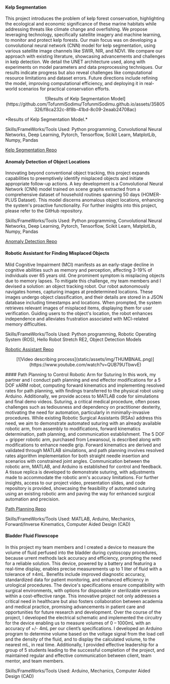 #### Kelp Segmentation 
This project introduces the problem of kelp forest conservation, highlighting the ecological and economic significance of these marine habitats while addressing threats like climate change and overfishing. We propose leveraging technology, specifically satellite imagery and machine learning, to monitor and protect kelp forests. Our main focus was on developing a convolutional neural network (CNN) model for kelp segmentation, using various satellite image channels like SWIR, NIR, and NDVI. We compare our approach with existing literature, showcasing advancements and challenges in kelp detection. We detail the UNET architecture used, along with experiments on model parameters and data preprocessing techniques. Our results indicate progress but also reveal challenges like computational resource limitations and dataset errors. Future directions include refining the model, improving computational efficiency, and deploying it in real-world scenarios for practical conservation efforts.

<p align="center">
  ![Results of Kelp Segmentation Model](https://github.com/TofunmiSodimu/TofunmiSodimu.github.io/assets/35805326/f8ca232c-8f8b-41bd-8c09-2eaab24708ac)
</p>
*Results of Kelp Segmentation Model.*

Skills/FrameWorks/Tools Used: Python programming, Convolutional Neural Networks, Deep Learning, Pytorch, Tensorflow, Scikit Learn, MatplotLib, Numpy, Pandas

[Kelp Segmentation Repo](https://github.com/nadira30/kelp_segmentation)

#### Anomaly Detection of Object Locations
Innovating beyond conventional object tracking, this project expands capabilities to preemptively identify misplaced objects and initiate appropriate follow-up actions. A key development is a Convolutional Neural Network (CNN) model trained on scene graphs extracted from a comprehensive dataset of household routines spanning 50 days (HOMER-PLUS Dataset). This model discerns anomalous object locations, enhancing the system's proactive functionality. For further insights into this project, please refer to the GitHub repository.

Skills/FrameWorks/Tools Used: Python programming, Convolutional Neural Networks, Deep Learning, Pytorch, Tensorflow, Scikit Learn, MatplotLib, Numpy, Pandas

[Anomaly Detection Repo](https://github.com/TofunmiSodimu/Novelty-Detection)

#### Robotic Assistant for Finding Misplaced Objects
Mild Cognitive Impairment (MCI) manifests as an early-stage decline in cognitive abilities such as memory and perception, affecting 3-19% of individuals over 65 years old. One prominent symptom is misplacing objects due to memory lapses. To mitigate this challenge, my team members and I devised a solution: an object tracking robot. Our robot autonomously navigates homes, capturing images at predetermined locations. These images undergo object classification, and their details are stored in a JSON database including timestamps and locations. When prompted, the system retrieves relevant images of misplaced items, displaying them for user verification. Guiding users to the object's location, the robot enhances independence and alleviates frustration associated with MCI-related memory difficulties.

Skills/FrameWorks/Tools Used: Python programming, Robotic Operating System (ROS), Hello Robot Stretch RE2, Object Detection Models

[Robotic Assistant Repo](https://github.com/JuanRobledo12/blue_stretch)

<p align="center">
  [![Video describing process](static/assets/img/THUMBNAIL.png)](https://www.youtube.com/watch?v=QUB79UTbwvE)
</p>
#### Path Planning to Control Robotic Arm for Suturing
In this work, my partner and I conduct path planning and end effector modifications for a 5 DOF xARM robot, computing forward kinematics and implementing resolved rates for path planning, with findings transferred to the physical robot using Arduino. Additionally, we provide access to MATLAB code for simulations and final demo videos. Suturing, a critical medical procedure, often poses challenges such as tediousness and dependency on practitioner dexterity, motivating the need for automation, particularly in minimally-invasive procedures. While existing Robotic Surgical Assistants (RSAs) address this need, we aim to demonstrate automated suturing with an already available robotic arm, from assembly to modifications, forward kinematics determination, path planning, and communication establishment. The 5 DOF + gripper robotic arm, purchased from Lewansoul, is described along with modifications to enhance needle grip. Forward kinematics are derived and validated through MATLAB simulations, and path planning involves resolved rates algorithm implementation for both straight needle insertion and scenarios with constrained joint angles. Communication between the robotic arm, MATLAB, and Arduino is established for control and feedback. A tissue replica is developed to demonstrate suturing, with adjustments made to accommodate the robotic arm's accuracy limitations. For further insights, access to our project video, presentation slides, and code repository is provided, showcasing the feasibility of automated suturing using an existing robotic arm and paving the way for enhanced surgical automation and precision.

[Path Planning Repo](https://amritpal-001.github.io/projects/2022-medical-robotics-kinematics)

Skills/FrameWorks/Tools Used: MATLAB, Arduino, Mechanics, Forward/Inverse Kinematics, Computer Aided Design (CAD)

#### Bladder Fluid Flowscope
In this project my team members and I created a device to measure the volume of fluid perfused into the bladder during cystoscopy procedures, because urrent methods lack accuracy and efficiency, prompting the need for a reliable solution. This device, powered by a battery and featuring a real-time display, enables precise measurements up to 1 liter of fluid with a tolerance of ±4mL. Benefits include improved diagnostic accuracy, standardized data for patient monitoring, and enhanced efficiency in urological procedures. The device's specifications ensure compatibility with surgical environments, with options for disposable or sterilizable versions within a cost-effective range. This innovative project not only addresses a critical need in healthcare but also fosters collaboration between academia and medical practice, promising advancements in patient care and opportunities for future research and development.
Over the course of the project, I developed the electrical schematic and implemented the circuitry for the device enabling us to measure volumes of 0 – 1000mL with an accuracy of +/- 4mL per our client’s specifications. I developed an Arduino program to determine volume based on the voltage signal from the load cell and the density of the fluid, and to display the calculated volume, to the nearest mL, in real time. Additionally, I provided effective leadership for a group of 5 students leading to the successful completion of the project, and maintained regular and effective communication between client, team mentor, and team members.

Skills/FrameWorks/Tools Used: Arduino, Mechanics, Computer Aided Design (CAD)
